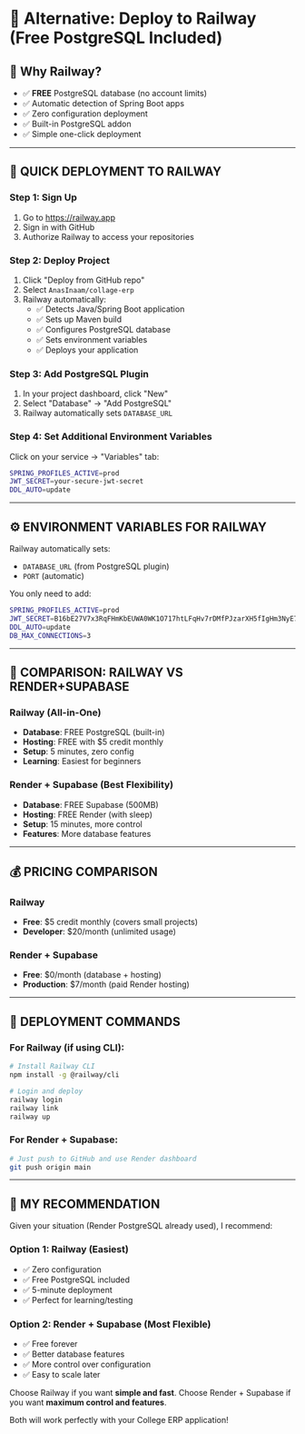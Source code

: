 # 🚄 Alternative: Deploy to Railway (Free PostgreSQL Included)

## 🌟 Why Railway?
- ✅ **FREE** PostgreSQL database (no account limits)
- ✅ Automatic detection of Spring Boot apps
- ✅ Zero configuration deployment
- ✅ Built-in PostgreSQL addon
- ✅ Simple one-click deployment

---

## 🚀 **QUICK DEPLOYMENT TO RAILWAY**

### Step 1: Sign Up
1. Go to https://railway.app
2. Sign in with GitHub
3. Authorize Railway to access your repositories

### Step 2: Deploy Project
1. Click "Deploy from GitHub repo"
2. Select `AnasInaam/collage-erp`
3. Railway automatically:
   - ✅ Detects Java/Spring Boot application
   - ✅ Sets up Maven build
   - ✅ Configures PostgreSQL database
   - ✅ Sets environment variables
   - ✅ Deploys your application

### Step 3: Add PostgreSQL Plugin
1. In your project dashboard, click "New"
2. Select "Database" → "Add PostgreSQL"
3. Railway automatically sets `DATABASE_URL`

### Step 4: Set Additional Environment Variables
Click on your service → "Variables" tab:
```bash
SPRING_PROFILES_ACTIVE=prod
JWT_SECRET=your-secure-jwt-secret
DDL_AUTO=update
```

---

## ⚙️ **ENVIRONMENT VARIABLES FOR RAILWAY**

Railway automatically sets:
- `DATABASE_URL` (from PostgreSQL plugin)
- `PORT` (automatic)

You only need to add:
```bash
SPRING_PROFILES_ACTIVE=prod
JWT_SECRET=B16bE27V7x3RqFHmKbEUWA0WK1O717htLFqHv7rDMfPJzarXH5fIgHm3NyE7e9oc
DDL_AUTO=update
DB_MAX_CONNECTIONS=3
```

---

## 🎯 **COMPARISON: RAILWAY VS RENDER+SUPABASE**

### Railway (All-in-One)
- **Database**: FREE PostgreSQL (built-in)
- **Hosting**: FREE with $5 credit monthly
- **Setup**: 5 minutes, zero config
- **Learning**: Easiest for beginners

### Render + Supabase (Best Flexibility)
- **Database**: FREE Supabase (500MB)
- **Hosting**: FREE Render (with sleep)
- **Setup**: 15 minutes, more control
- **Features**: More database features

---

## 💰 **PRICING COMPARISON**

### Railway
- **Free**: $5 credit monthly (covers small projects)
- **Developer**: $20/month (unlimited usage)

### Render + Supabase  
- **Free**: $0/month (database + hosting)
- **Production**: $7/month (paid Render hosting)

---

## 🚀 **DEPLOYMENT COMMANDS**

### For Railway (if using CLI):
```bash
# Install Railway CLI
npm install -g @railway/cli

# Login and deploy
railway login
railway link
railway up
```

### For Render + Supabase:
```bash
# Just push to GitHub and use Render dashboard
git push origin main
```

---

## 🎯 **MY RECOMMENDATION**

Given your situation (Render PostgreSQL already used), I recommend:

### **Option 1: Railway (Easiest)**
- ✅ Zero configuration 
- ✅ Free PostgreSQL included
- ✅ 5-minute deployment
- ✅ Perfect for learning/testing

### **Option 2: Render + Supabase (Most Flexible)**
- ✅ Free forever
- ✅ Better database features
- ✅ More control over configuration
- ✅ Easy to scale later

Choose Railway if you want **simple and fast**.
Choose Render + Supabase if you want **maximum control and features**.

Both will work perfectly with your College ERP application!